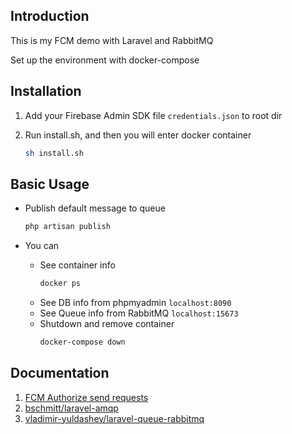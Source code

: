 ## Introduction

This is my FCM demo with Laravel and RabbitMQ

Set up the environment with docker-compose

## Installation

1. Add your Firebase Admin SDK file `credentials.json` to root dir

2. Run install.sh, and then you will enter docker container
    ```sh
    sh install.sh
    ```

## Basic Usage

- Publish default message to queue
    ```sh
    php artisan publish
    ```

- You can
    - See container info
        ```sh
        docker ps
        ```
    - See DB info from phpmyadmin `localhost:8090`
    - See Queue info from RabbitMQ `localhost:15673`
    - Shutdown and remove container
        ```sh
        docker-compose down
        ```

## Documentation
 1. [FCM Authorize send requests](https://firebase.google.com/docs/cloud-messaging/server)
 2. [bschmitt/laravel-amqp](https://github.com/bschmitt/laravel-amqp)
 3. [vladimir-yuldashev/laravel-queue-rabbitmq](https://github.com/vyuldashev/laravel-queue-rabbitmq)